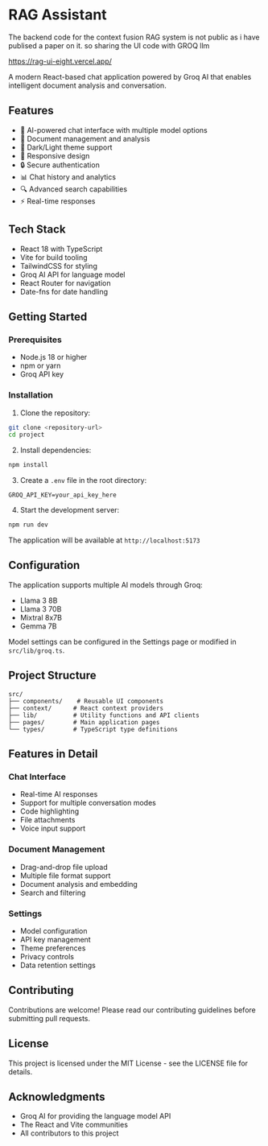 # RAG Assistant

The backend code for the context fusion RAG system is not public as i have publised a paper on it. so sharing the UI code with GROQ llm 

https://rag-ui-eight.vercel.app/

A modern React-based chat application powered by Groq AI that enables intelligent document analysis and conversation.

## Features

- 🤖 AI-powered chat interface with multiple model options
- 📄 Document management and analysis
- 🌙 Dark/Light theme support
- 📱 Responsive design
- 🔒 Secure authentication
- 📊 Chat history and analytics
- 🔍 Advanced search capabilities
- ⚡ Real-time responses

## Tech Stack

- React 18 with TypeScript
- Vite for build tooling
- TailwindCSS for styling
- Groq AI API for language model
- React Router for navigation
- Date-fns for date handling

## Getting Started

### Prerequisites

- Node.js 18 or higher
- npm or yarn
- Groq API key

### Installation

1. Clone the repository:
```bash
git clone <repository-url>
cd project
```

2. Install dependencies:
```bash
npm install
```

3. Create a `.env` file in the root directory:
```
GROQ_API_KEY=your_api_key_here
```

4. Start the development server:
```bash
npm run dev
```

The application will be available at `http://localhost:5173`

## Configuration

The application supports multiple AI models through Groq:
- Llama 3 8B
- Llama 3 70B
- Mixtral 8x7B
- Gemma 7B

Model settings can be configured in the Settings page or modified in `src/lib/groq.ts`.

## Project Structure

```
src/
├── components/    # Reusable UI components
├── context/      # React context providers
├── lib/          # Utility functions and API clients
├── pages/        # Main application pages
└── types/        # TypeScript type definitions
```

## Features in Detail

### Chat Interface
- Real-time AI responses
- Support for multiple conversation modes
- Code highlighting
- File attachments
- Voice input support

### Document Management
- Drag-and-drop file upload
- Multiple file format support
- Document analysis and embedding
- Search and filtering

### Settings
- Model configuration
- API key management
- Theme preferences
- Privacy controls
- Data retention settings

## Contributing

Contributions are welcome! Please read our contributing guidelines before submitting pull requests.

## License

This project is licensed under the MIT License - see the LICENSE file for details.

## Acknowledgments

- Groq AI for providing the language model API
- The React and Vite communities
- All contributors to this project
